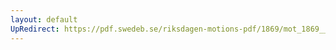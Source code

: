 ```yaml
---
layout: default
UpRedirect: https://pdf.swedeb.se/riksdagen-motions-pdf/1869/mot_1869__ak__00214/mot_1869__ak__00214_003.pdf
---
```

